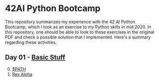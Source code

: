 # 42AI Python Bootcamp

This repository summarizes my experience with the 42 AI Python Bootcamp, which I took as an exercise to my Python skills in mid 2020. In this repository, one should be able to look to these exercises in the original PDF and check a possible solution that I implemented. Here's a summary regarding these activities.

## Day 01 - [Basic Stuff](day00/day00.pdf)

0. [$PATH](day00/ex00/answers.txt)
1. [Rev Alpha](day00/ex01/exec.py)
